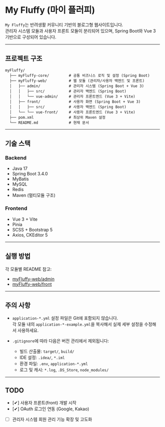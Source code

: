 # My Fluffy (마이 플러피)

`My Fluffy`는 반려생활 커뮤니티 기반의 블로그형 웹사이트입니다.  
관리자 시스템 모듈과 사용자 프론트 모듈이 분리되어 있으며, Spring Boot와 Vue 3 기반으로 구성되어 있습니다.

---

## 프로젝트 구조

```
myFluffy/
  ├── myFluffy-core/         # 공통 비즈니스 로직 및 설정 (Spring Boot)
  ├── myFluffy-web/          # 웹 모듈 (관리자/사용자 백엔드 및 프론트)
  │   ├── admin/             # 관리자 시스템 (Spring Boot + Vue 3)
  │   │   ├── src/           # 관리자 백엔드 (Spring Boot)
  │   │   └── vue-admin/     # 관리자 프론트엔드 (Vue 3 + Vite)
  │   ├── front/             # 사용자 화면 (Spring Boot + Vue 3)
  │   │   ├── src/           # 사용자 백엔드 (Spring Boot)
  │   └── └── vue-front/     # 사용자 프론트엔드 (Vue 3 + Vite)
  ├── pom.xml                # 최상위 Maven 설정
  └── README.md              # 현재 문서
```

---

## 기술 스택

### Backend
- Java 17
- Spring Boot 3.4.0
- MyBatis
- MySQL
- Redis
- Maven (멀티모듈 구조)

### Frontend
- Vue 3 + Vite
- Pinia
- SCSS + Bootstrap 5
- Axios, CKEditor 5

---

## 실행 방법

각 모듈별 README 참고:

- [myFluffy-web/admin](./myFluffy-web/admin/README.md)
- [myFluffy-web/front](./myFluffy-web/front/README.md)

---

## 주의 사항

- `application-*.yml` 설정 파일은 Git에 포함되지 않습니다.  
  각 모듈 내의 `application-*-example.yml`을 복사해서 실제 세부 설정을 수정해서 사용하세요.

- `.gitignore`에 따라 다음은 버전 관리에서 제외됩니다:
  - 빌드 산출물: `target/`, `build/`
  - IDE 설정: `.idea/`, `*.iml`
  - 환경 파일: `.env`, `application-*.yml`
  - 로그 및 캐시: `*.log`, `.DS_Store`, `node_modules/`

---

## TODO

- [✔] 사용자 프론트(front) 개발 시작
- [✔] OAuth 로그인 연동 (Google, Kakao)
- [ ] 관리자 시스템 회원 관리 기능 확장 및 고도화
